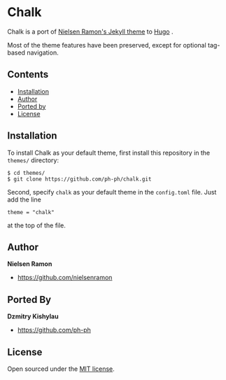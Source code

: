 # Chalk
Chalk is a port of [Nielsen Ramon's Jekyll theme](https://github.com/nielsenramon/chalk) to [Hugo](https://gohugo.io) .

Most of the theme features have been preserved, except for optional tag-based navigation.

## Contents

- [Installation](#installation)
- [Author](#author)
- [Ported by](#ported-by)
- [License](#license)

## Installation

To install Chalk as your default theme, first install this repository in the `themes/` directory:

    $ cd themes/
    $ git clone https://github.com/ph-ph/chalk.git

Second, specify `chalk` as your default theme in the `config.toml` file. Just add the line

    theme = "chalk"

at the top of the file.

## Author
**Nielsen Ramon**
- <https://github.com/nielsenramon>

## Ported By
**Dzmitry Kishylau**
- <https://github.com/ph-ph>

## License

Open sourced under the [MIT license](LICENSE).
